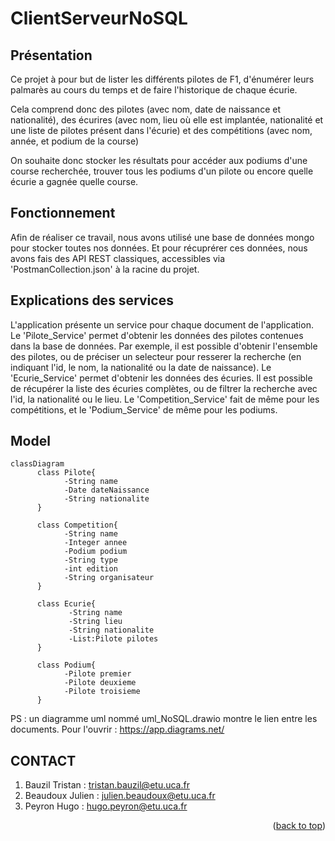 <div id="top"></div>

# ClientServeurNoSQL

## Présentation

Ce projet à pour but de lister les différents pilotes de F1, d'énumérer leurs palmarès au cours du temps et de faire l'historique de chaque écurie.

Cela comprend donc des pilotes (avec nom, date de naissance et nationalité), des écurires (avec nom, lieu où elle est implantée, nationalité et une liste de pilotes présent dans l'écurie) et des compétitions (avec nom, année, et podium de la course)

On souhaite donc stocker les résultats pour accéder aux podiums d'une course recherchée, trouver tous les podiums d'un pilote ou encore quelle écurie a gagnée quelle course.

## Fonctionnement 

Afin de réaliser ce travail, nous avons utilisé une base de données mongo pour stocker toutes nos données. Et pour récuprérer ces données, nous avons fais des API REST classiques, accessibles via 'PostmanCollection.json' à la racine du projet.

## Explications des services

L'application présente un service pour chaque document de l'application.
Le 'Pilote_Service' permet d'obtenir les données des pilotes contenues dans la base de données. Par exemple, il est possible d'obtenir l'ensemble des pilotes, ou de préciser un selecteur pour resserer la recherche (en indiquant l'id, le nom, la nationalité ou la date de naissance).
Le 'Ecurie_Service' permet d'obtenir les données des écuries. Il est possible de récupérer la liste des écuries complètes, ou de filtrer la recherche avec l'id, la nationalité ou le lieu.
Le 'Competition_Service' fait de même pour les compétitions, et le 'Podium_Service' de même pour les podiums.

## Model

```mermaid
classDiagram
      class Pilote{
            -String name
            -Date dateNaissance
            -String nationalite
      }
      
      class Competition{
            -String name
            -Integer annee
            -Podium podium
            -String type
            -int edition
            -String organisateur
      }
      
      class Ecurie{
             -String name
             -String lieu
             -String nationalite
             -List:Pilote pilotes
      }
      
      class Podium{
            -Pilote premier
            -Pilote deuxieme
            -Pilote troisieme
      }
```
PS : un diagramme uml nommé uml_NoSQL.drawio montre le lien entre les documents. Pour l'ouvrir : https://app.diagrams.net/ 

## CONTACT

1. Bauzil Tristan : tristan.bauzil@etu.uca.fr
2. Beaudoux Julien : julien.beaudoux@etu.uca.fr
3. Peyron Hugo : hugo.peyron@etu.uca.fr

<p align="right">(<a href="#top">back to top</a>)</p>
